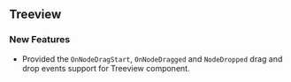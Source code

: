 ## Treeview

### New Features

- Provided the `OnNodeDragStart`, `OnNodeDragged` and `NodeDropped` drag and drop events support for Treeview component.
